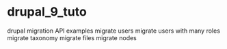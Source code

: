 # drupal_9_tuto

drupal migration API examples
migrate users
migrate users with many roles
migrate taxonomy
migrate files
migrate nodes
